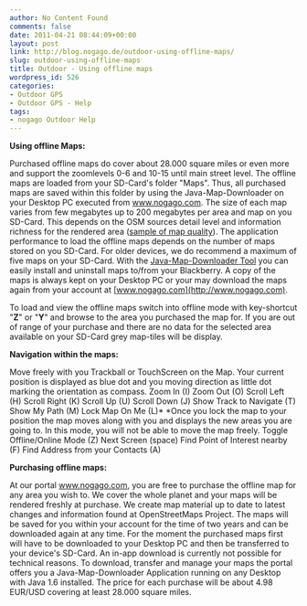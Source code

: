 ```yaml
---
author: No Content Found
comments: false
date: 2011-04-21 08:44:09+00:00
layout: post
link: http://blog.nogago.de/outdoor-using-offline-maps/
slug: outdoor-using-offline-maps
title: Outdoor - Using offline maps
wordpress_id: 526
categories:
- Outdoor GPS
- Outdoor GPS - Help
tags:
- nogago Outdoor Help
---
```


**Using offline Maps:**

Purchased offline maps do cover about 28.000 square miles or even more and support the zoomlevels 0-6 and 10-15 until main street level. The offline maps are loaded from your SD-Card's folder "Maps". Thus, all purchased maps are saved within this folder by using the Java-Map-Downloader on your Desktop PC executed from www.nogago.com. The size of each map varies from few megabytes up to 200 megabytes per area and map on you SD-Card. This depends on the OSM sources detail level and information richness for the rendered area ([sample of map quality](http://blog.nogago.de/whats-new-with-our-maps/)). The application performance to load the offline maps depends on the number of maps stored on you SD-Card. For older devices, we do recommend a maximum of five maps on your SD-Card. With the [Java-Map-Downloader Tool](http://blog.nogago.de/nogago-outdoor-2010-user-manual/) you can easily install and uninstall maps to/from your Blackberry. A copy of the maps is always kept on your Desktop PC or your may download the maps again from your account at [www.nogago.com](http://www.nogago.com).

To load and view the offline maps switch into offline mode with key-shortcut "**Z**" or "**Y**" and browse to the area you purchased the map for. If you are out of range of your purchase and there are no data for the selected area available on your SD-Card grey map-tiles will be display.

**Navigation within the maps:**

Move freely with you Trackball or TouchScreen on the Map. Your current position is displayed as blue dot and you moving direction as little dot marking the orientation as compass.
Zoom In (I)
Zoom Out (O)
Scroll Left (H)
Scroll Right (K)
Scroll Up (U)
Scroll Down (J)
Show Track to Navigate (T)
Show My Path (M)
Lock Map On Me (L)*
*Once you lock the map to your position the map moves along with you and displays the new areas you are going to. In this mode, you will not be able to move the map freely.
Toggle Offline/Online Mode (Z)
Next Screen (space)
Find Point of Interest nearby (F)
Find Address from your Contacts (A)

**Purchasing offline maps:**

At our portal www.nogago.com, you are free to purchase the offline map for any area you wish to. We cover the whole planet and your maps will be rendered freshly at purchase. We create map material up to date to latest changes and information found at OpenStreetMaps Project. The maps will be saved for you within your account for the time of two years and can be downloaded again at any time. For the moment the purchased maps first will have to be downloaded to your Desktop PC and then be transferred to your device's SD-Card. An in-app download is currently not possible for technical reasons. To download, transfer and manage your maps the portal offers you a Java-Map-Downloader Application running on any Desktop with Java 1.6 installed. The price for each purchase will be about 4.98 EUR/USD covering at least 28.000 square miles.

